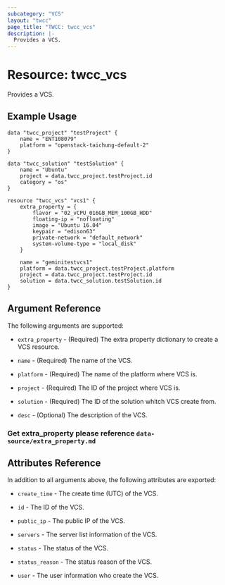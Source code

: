 ```yaml
---
subcategory: "VCS"
layout: "twcc"
page_title: "TWCC: twcc_vcs"
description: |-
  Provides a VCS.
---
```


# Resource: twcc_vcs

Provides a VCS.

## Example Usage

```hcl
data "twcc_project" "testProject" {
    name = "ENT108079"
    platform = "openstack-taichung-default-2"
}

data "twcc_solution" "testSolution" {
    name = "Ubuntu"
    project = data.twcc_project.testProject.id
    category = "os"
}

resource "twcc_vcs" "vcs1" {
    extra_property = {
        flavor = "02_vCPU_016GB_MEM_100GB_HDD"
        floating-ip = "nofloating"
        image = "Ubuntu 16.04"
        keypair = "edison63"
        private-network = "default_network"
        system-volume-type = "local_disk"
    }

    name = "geminitestvcs1"
    platform = data.twcc_project.testProject.platform
    project = data.twcc_project.testProject.id
    solution = data.twcc_solution.testSolution.id
}
```

## Argument Reference

The following arguments are supported:

* `extra_property` - (Required) The extra property dictionary to create a VCS resource.

* `name` - (Required) The name of the VCS.

* `platform` - (Required) The name of the platform where VCS is.

* `project` - (Required) The ID of the project where VCS is.

* `solution` - (Required) The ID of the solution whitch VCS create from.

* `desc` - (Optional) The description of the VCS.

### Get extra_property please reference `data-source/extra_property.md`

## Attributes Reference

In addition to all arguments above, the following attributes are exported:

* `create_time` - The create time (UTC) of the VCS.

* `id` - The ID of the VCS.

* `public_ip` - The public IP of the VCS.

* `servers` - The server list information of the VCS.

* `status` - The status of the VCS.

* `status_reason` - The status reason of the VCS.

* `user` - The user information who create the VCS.
